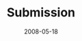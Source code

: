 ---
layout: message
category: message
series: "RIQ"
title: "Submission"
date: 2008-05-18
audio-description: ""
audio: "http://s3.amazonaws.com/crossroadsaudiomessages/RIQ_02_Submission_05-18-08_Tome_webaudio.mp3"
audio-title: "RIQ&#58; Submission"
audio-duration: "37&#58;08"
video-description: "Relationally Intelligent people understand how to submit. "
video-title: "RIQ&#58; Submission"
video: "http://s3.amazonaws.com/crossroadsvideomessages/RIQ2.mp4"
video-poster: "https://www.crossroads.net/uploadedfiles/RIQ2-still.jpg"
notes-description: "Study notes for week two of RIQ. "
notes: "http://www.crossroads.net/players/media/hq/SN_5-17-18-08.pdf "
notes-title: "RIQ&#58; Submission"
program-description: "Program from May 17-18, 2008."
program: "http://www.crossroads.net/players/media/hq/0517_18Program.pdf"
program-title: "RIQ&#58; Submission"
---